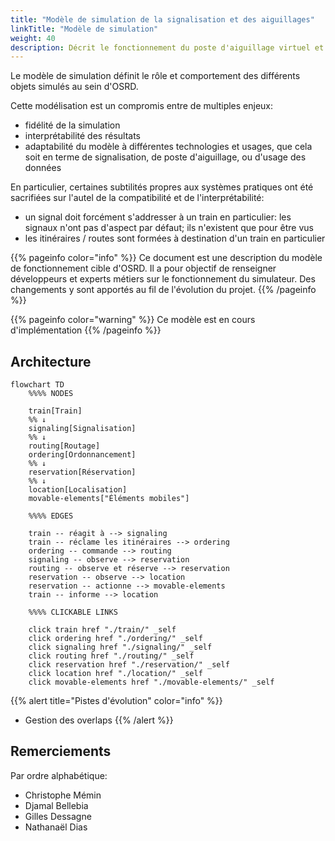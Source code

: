```yaml
---
title: "Modèle de simulation de la signalisation et des aiguillages"
linkTitle: "Modèle de simulation"
weight: 40
description: Décrit le fonctionnement du poste d'aiguillage virtuel et de la signalisation
---
```


Le modèle de simulation définit le rôle et comportement des différents objets simulés au sein d'OSRD.

Cette modélisation est un compromis entre de multiples enjeux:
 - fidélité de la simulation
 - interprétabilité des résultats
 - adaptabilité du modèle à différentes technologies et usages, que cela soit en terme de signalisation, de poste d'aiguillage, ou d'usage des données

En particulier, certaines subtilités propres aux systèmes pratiques ont été sacrifiées sur l'autel de la compatibilité et de l'interprétabilité:
 - un signal doit forcément s'addresser à un train en particulier: les signaux n'ont pas d'aspect par défaut; ils n'existent que pour être vus
 - les itinéraires / routes sont formées à destination d'un train en particulier

{{% pageinfo color="info" %}}
Ce document est une description du modèle de fonctionnement cible d'OSRD.
Il a pour objectif de renseigner développeurs et experts métiers sur le fonctionnement du simulateur.
Des changements y sont apportés au fil de l'évolution du projet.
{{% /pageinfo %}}

{{% pageinfo color="warning" %}}
Ce modèle est en cours d'implémentation
{{% /pageinfo %}}

## Architecture

```mermaid
flowchart TD
    %%%% NODES

    train[Train]
    %% ↓
    signaling[Signalisation]
    %% ↓
    routing[Routage]
    ordering[Ordonnancement]
    %% ↓
    reservation[Réservation]
    %% ↓
    location[Localisation]
    movable-elements["Éléments mobiles"]

    %%%% EDGES

    train -- réagit à --> signaling
    train -- réclame les itinéraires --> ordering
    ordering -- commande --> routing
    signaling -- observe --> reservation
    routing -- observe et réserve --> reservation
    reservation -- observe --> location
    reservation -- actionne --> movable-elements
    train -- informe --> location

    %%%% CLICKABLE LINKS

    click train href "./train/" _self
    click ordering href "./ordering/" _self
    click signaling href "./signaling/" _self
    click routing href "./routing/" _self
    click reservation href "./reservation/" _self
    click location href "./location/" _self
    click movable-elements href "./movable-elements/" _self
```

{{% alert title="Pistes d'évolution" color="info" %}}
- Gestion des overlaps
{{% /alert %}}

## Remerciements

Par ordre alphabétique:

- Christophe Mémin
- Djamal Bellebia
- Gilles Dessagne
- Nathanaël Dias
